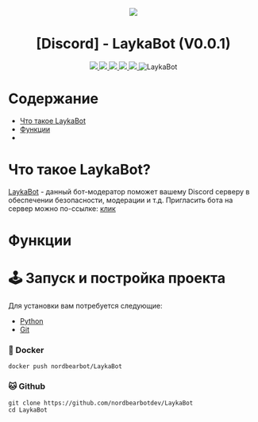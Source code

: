<p align="center">
  <img src="https://i.discord.fr/PSS.png">
</p>

<h1 align="center">[Discord] - LaykaBot (V0.0.1)</h1>
<p align="center">
  <a href="https://github.com/nordbearbotdev/LaykaBot/blob/main/LICENSE">
    <img src="https://img.shields.io/badge/License-GPL3-important">
  </a>
  <a href="https://www.python.org">
    <img src="https://img.shields.io/badge/Python-3.9-informational.svg">
  </a>
  <a href="https://github.com/nordbearbotdev/LaykaBot">
    <img src="https://img.shields.io/badge/covarage-95%25-green">
  </a>
  <a href="https://github.com/nordbearbotdev">
    <img src="https://img.shields.io/github/repo-size/AstraaDev/Discord-All-Tools-In-One.svg?label=Repo%20size&style=flat-square">
  </a>
  <a href="https://github.com/nordbearbotdev">
    <img src="https://">
  </a>
    <img src="https://img.shields.io/discord/981289415538266162  " alt="LaykaBot"/></a>
  </a>
</p>



# Содержание
* [Что такое LaykaBot]()
* [Функции]()
* []()

# Что такое LaykaBot?
[LaykaBot]() - данный бот-модератор поможет вашему Discord серверу в обеспечении безопасности, модерации и т.д.
Пригласить бота на сервер можно по-ссылке: [клик](https://discord.com/oauth2/authorize?client_id=992017702522724413&scope=bot+applications.commands)

# Функции


# 🕹️ Запуск и постройка проекта
Для установки вам потребуется следующие:

- [Python]()
- [Git]()

### 🐳 Docker

```shell
docker push nordbearbot/LaykaBot
```

### 🐱 Github
```shell
git clone https://github.com/nordbearbotdev/LaykaBot
cd LaykaBot
```
